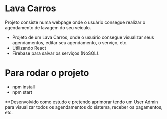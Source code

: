 # Lava Carros
Projeto consiste numa webpage onde o usuário consegue realizar o agendamento de lavagem do seu veículo.

- Projeto de um Lava Carros, onde o usuário consegue visualizar seus agendamentos, editar seu agendamento, o serviço, etc.
- Utilizando React
- Firebase para salvar os serviços (NoSQL).

# Para rodar o projeto
- npm install
- npm start

**Desenvolvido como estudo e pretendo aprimorar tendo um User Admin para visualizar todos os agendamentos do sistema, receber os pagamentos, etc.
